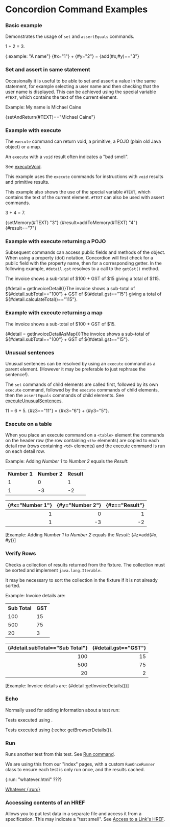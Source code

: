 # Concordion Command Examples

### Basic example

Demonstrates the usage of `set` and `assertEquals` commands.

<div class="example">
<span concordion:set="#x">1</span> + <span concordion:set="#y">2</span> = <span concordion:assertEquals="add(#x, #y)">3</span>.
</div>

<!--
{#x=}1{} + {#y=}2{} = {add(#x,#y)==}3{}
{.set #x}1{} + {.set #y}2{} = {.is add(#x,#y)}3{}
{.set #x="1"} + {.set #y="2"} = {.is add(#x,#y)=="3"}
-->

{:example: "A name"}
{#x="1"} + {#y="2"} = {add(#x,#y)=="3"}

### Set and assert in same statement

Occasionally it is useful to be able to set and assert a value in the same statement, for example selecting a user name and then checking that the user name is displayed.
This can be achieved using the special variable `#TEXT`, which contains the text of the current element.

<div class="example">
Example: My name is <span concordion:assertEquals="setAndReturn(#TEXT)">Michael Caine</span>

{setAndReturn(#TEXT)=="Michael Caine"}
</div>

### Example with execute

The `execute` command can return void, a primitive, a POJO (plain old Java object) or a map.

An `execute` with a `void` result often indicates a "bad smell".

See [executeVoid](http://concordion.org/Tutorial.html#executeVoid).

This example uses the `execute` commands for instructions with `void` results and primitive results.

This example also shows the use of the special variable `#TEXT`, which contains the text of the current element.
`#TEXT` can also be used with assert commands.

<div class="example">
<span concordion:execute="setMemory(#TEXT)">3</span> +
<span concordion:execute="#result = addToMemory(#TEXT)">4</span> =
<span concordion:assertEquals="#result">7</span>.

{setMemory(#TEXT) "3"}
{#result=addToMemory(#TEXT) "4"}
{#result=="7"}
</div>

### Example with execute returning a POJO

Subsequent commands can access public fields and methods of the object. When using a property (dot) notation,
Concordion will first check for a public field with the property name, then for a corresponding getter.
In the following example, `#detail.gst` resolves to a call to the `getGst()` method.

<div class="example">
<span concordion:execute="#detail = getInvoiceDetail()"/>The invoice shows a sub-total of
$<span concordion:assertEquals="#detail.subTotal">100</span> + GST of
$<span concordion:assertEquals="#detail.gst">15</span> giving a total of
$<span concordion:assertEquals="#detail.calculateTotal()">115</span>.

{#detail = getInvoiceDetail()}The invoice shows a sub-total of
${#detail.subTotal=="100"} + GST of
${#detail.gst=="15"} giving a total of
${#detail.calculateTotal()=="115"}.
</div>

### Example with execute returning a map

<div class="example">
<span concordion:execute="#detail = getInvoiceDetailAsMap()"/>The invoice shows a sub-total of
$<span concordion:assertEquals="#detail.subTotal">100</span> + GST of
$<span concordion:assertEquals="#detail.gst">15</span>.

{#detail = getInvoiceDetailAsMap()}The invoice shows a sub-total of
${#detail.subTotal=="100"} + GST of
${#detail.gst=="15"}.
</div>

### Unusual sentences

Unusual sentences can be resolved by using an `execute` command as a parent element.
(However it may be preferable to just rephrase the sentence!).

The `set` commands of child elements are called first,
followed by its own `execute` command,
followed by the `execute` commands of child elements,
then the `assertEquals` commands of child elements.
See [executeUnusualSentences](http://concordion.org/Tutorial.html#executeUnusualSentences).

<div class="example">
<span concordion:execute="#z3=add(#x3,#y3)">
<span concordion:assertEquals="#z3">11</span> = <span concordion:set="#x3">6</span> + <span concordion:set="#y3">5</span>.
</span>

<span concordion:execute="#z3=add(#x3,#y3)">
{#z3=="11"} = {#x3="6"} + {#y3="5"}.
</span>

</div>

### Execute on a table

When you place an execute command on a `<table>` element the commands on the header row
(the row containing `<th>` elements) are copied to each detail row (rows containing `<td>` elements)
and the execute  command is run on each detail row.

<div class="example">
<p>Example: Adding <i>Number 1</i> to <i>Number 2</i> equals the <i>Result</i>:</p>
<table concordion:execute="#z=add(#x,#y)">
<tr><th concordion:set="#x">Number 1</th><th concordion:set="#y">Number 2</th><th concordion:assertEquals="#z">Result</th></tr>
<tr><td>1</td><td>0</td><td>1</td></tr>
<tr><td>1</td><td>-3</td><td>-2</td></tr>
</table>
</div>

| {#x="Number 1"} | {#y="Number 2"} | {#z=="Result"} |
| --------------: | --------------: | -------------: |
|               1 |               0 |              1 |
|               1 |              -3 |             -2 |
[Example: Adding _Number 1_ to _Number 2_ equals the _Result_: {#z=add(#x, #y)}]

### Verify Rows

Checks a collection of results returned from the fixture.
The collection must be sorted and implement `java.lang.Iterable`.

It may be necessary to sort the collection in the fixture if it is not already sorted.

<div class="example">
<p>Example: Invoice details are:</p>
<table concordion:verifyRows="#detail : getInvoiceDetails()">
<tr><th concordion:assertEquals="#detail.subTotal">Sub Total</th><th concordion:assertEquals="#detail.gst">GST</th></tr>
<tr><td>100</td><td>15</td></tr>
<tr><td>500</td><td>75</td></tr>
<tr><td>20</td><td>3</td></tr>
</table>
</div>

| {#detail.subTotal=="Sub Total"} | {#detail.gst=="GST"} |
| ------------------------------: | -------------------: |
|                             100 |                   15 |
|                             500 |                   75 |
|                              20 |                    2 |
[Example: Invoice details are: {#detail:getInvoiceDetails()}]

### Echo

Normally used for adding information about a test run:

<div class="example">
Tests executed using <span concordion:echo="getBrowserDetails()"></span>.

Tests executed using {:echo: getBrowserDetails()}.
</div>

### Run

Runs another test from this test. See [Run command](http://concordion.org/dist/1.3.1/test-output/concordion/spec/concordion/command/run/Run.html).

We are using this from our "index" pages, with a custom `RunOnceRunner` class
to ensure each test is only run once, and the results cached.

<!-- <a concordion:run="concordion" href="whatever.html">Whatever</a> -->

{:run: "whatever.html" ???}

[Whatever {:run:}](whatever.html)

### Accessing contents of an HREF

Allows you to put test data in a separate file and access it from a specification.
This may indicate a "test smell".
See [Access to a Link's HREF](http://concordion.org/dist/1.3.1/test-output/concordion/spec/concordion/command/execute/AccessToLinkHref.html).
